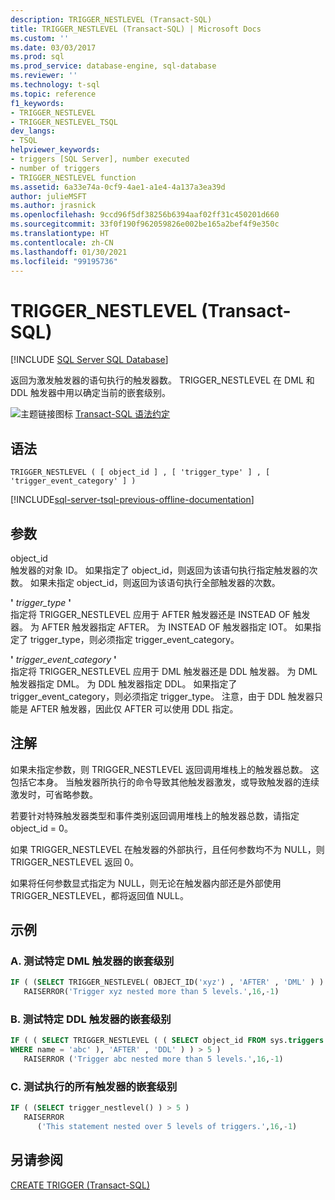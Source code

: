 ```yaml
---
description: TRIGGER_NESTLEVEL (Transact-SQL)
title: TRIGGER_NESTLEVEL (Transact-SQL) | Microsoft Docs
ms.custom: ''
ms.date: 03/03/2017
ms.prod: sql
ms.prod_service: database-engine, sql-database
ms.reviewer: ''
ms.technology: t-sql
ms.topic: reference
f1_keywords:
- TRIGGER_NESTLEVEL
- TRIGGER_NESTLEVEL_TSQL
dev_langs:
- TSQL
helpviewer_keywords:
- triggers [SQL Server], number executed
- number of triggers
- TRIGGER_NESTLEVEL function
ms.assetid: 6a33e74a-0cf9-4ae1-a1e4-4a137a3ea39d
author: julieMSFT
ms.author: jrasnick
ms.openlocfilehash: 9ccd96f5df38256b6394aaf02ff31c450201d660
ms.sourcegitcommit: 33f0f190f962059826e002be165a2bef4f9e350c
ms.translationtype: HT
ms.contentlocale: zh-CN
ms.lasthandoff: 01/30/2021
ms.locfileid: "99195736"
---
```

# <a name="trigger_nestlevel-transact-sql"></a>TRIGGER_NESTLEVEL (Transact-SQL)
[!INCLUDE [SQL Server SQL Database](../../includes/applies-to-version/sql-asdb.md)]

  返回为激发触发器的语句执行的触发器数。 TRIGGER_NESTLEVEL 在 DML 和 DDL 触发器中用以确定当前的嵌套级别。  
  
 ![主题链接图标](../../database-engine/configure-windows/media/topic-link.gif "“主题链接”图标") [Transact-SQL 语法约定](../../t-sql/language-elements/transact-sql-syntax-conventions-transact-sql.md)  
  
## <a name="syntax"></a>语法  
  
```syntaxsql
TRIGGER_NESTLEVEL ( [ object_id ] , [ 'trigger_type' ] , [ 'trigger_event_category' ] )  
```  
  
[!INCLUDE[sql-server-tsql-previous-offline-documentation](../../includes/sql-server-tsql-previous-offline-documentation.md)]

## <a name="arguments"></a>参数
 object_id  
 触发器的对象 ID。 如果指定了 object_id，则返回为该语句执行指定触发器的次数。 如果未指定 object_id，则返回为该语句执行全部触发器的次数。  
  
 **'** *trigger_type* **'**  
 指定将 TRIGGER_NESTLEVEL 应用于 AFTER 触发器还是 INSTEAD OF 触发器。 为 AFTER 触发器指定 AFTER。 为 INSTEAD OF 触发器指定 IOT。 如果指定了 trigger_type，则必须指定 trigger_event_category。  
  
 **'** *trigger_event_category* **'**  
 指定将 TRIGGER_NESTLEVEL 应用于 DML 触发器还是 DDL 触发器。 为 DML 触发器指定 DML。 为 DDL 触发器指定 DDL。 如果指定了 trigger_event_category，则必须指定 trigger_type。 注意，由于 DDL 触发器只能是 AFTER 触发器，因此仅 AFTER 可以使用 DDL 指定。  
  
## <a name="remarks"></a>注解  
 如果未指定参数，则 TRIGGER_NESTLEVEL 返回调用堆栈上的触发器总数。 这包括它本身。 当触发器所执行的命令导致其他触发器激发，或导致触发器的连续激发时，可省略参数。  
  
 若要针对特殊触发器类型和事件类别返回调用堆栈上的触发器总数，请指定 object_id = 0。  
  
 如果 TRIGGER_NESTLEVEL 在触发器的外部执行，且任何参数均不为 NULL，则 TRIGGER_NESTLEVEL 返回 0。  
  
 如果将任何参数显式指定为 NULL，则无论在触发器内部还是外部使用 TRIGGER_NESTLEVEL，都将返回值 NULL。  
  
## <a name="examples"></a>示例  
  
### <a name="a-testing-the-nesting-level-of-a-specific-dml-trigger"></a>A. 测试特定 DML 触发器的嵌套级别  
  
```sql
IF ( (SELECT TRIGGER_NESTLEVEL( OBJECT_ID('xyz') , 'AFTER' , 'DML' ) ) > 5 )  
   RAISERROR('Trigger xyz nested more than 5 levels.',16,-1)  
```  
  
### <a name="b-testing-the-nesting-level-of-a-specific-ddl-trigger"></a>B. 测试特定 DDL 触发器的嵌套级别  
  
```sql
IF ( ( SELECT TRIGGER_NESTLEVEL ( ( SELECT object_id FROM sys.triggers  
WHERE name = 'abc' ), 'AFTER' , 'DDL' ) ) > 5 )  
   RAISERROR ('Trigger abc nested more than 5 levels.',16,-1)  
```  
  
### <a name="c-testing-the-nesting-level-of-all-triggers-executed"></a>C. 测试执行的所有触发器的嵌套级别  
  
```sql
IF ( (SELECT trigger_nestlevel() ) > 5 )  
   RAISERROR  
      ('This statement nested over 5 levels of triggers.',16,-1)  
```  
  
## <a name="see-also"></a>另请参阅  
 [CREATE TRIGGER (Transact-SQL)](../../t-sql/statements/create-trigger-transact-sql.md)  
  
  

